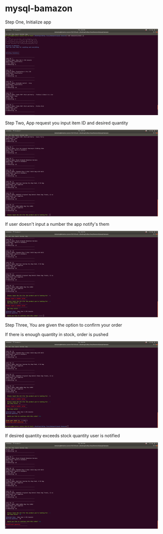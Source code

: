 # mysql-bamazon

<p> Step One, Initialize app</p>
<img src ="images/step1.png">
<br>
<p> Step Two, App request you input item ID and desired quantity</p>
<img src ="images/step2.png">
<br>
<p> If user doesn't input a number the app notify's them</p>
<img src ="images/step3.png">
<br>
<p> Step Three, You are given the option to confirm your order</p>
<p> If there is enough quantity in stock, order is pushed</p>
<img src ="images/step4.png">
<br>
<p> If desired quantity exceeds stock quantity user is notified</p>
<img src ="images/step5.png">
<br>